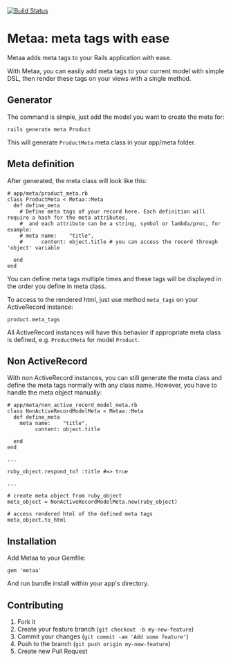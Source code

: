 [![Build Status](https://travis-ci.org/anhkind/metaa.png)](https://travis-ci.org/anhkind/metaa)

# Metaa: meta tags with ease

Metaa adds meta tags to your Rails application with ease.

With Metaa, you can easily add meta tags to your current model with simple DSL, then render these tags on your views with a single method.

## Generator

The command is simple, just add the model you want to create the meta for:

```
rails generate meta Product
```

This will generate `ProductMeta` meta class in your app/meta folder.

## Meta definition

After generated, the meta class will look like this:

```
# app/meta/product_meta.rb
class ProductMeta < Metaa::Meta
  def define_meta
    # Define meta tags of your record here. Each definition will require a hash for the meta attributes,
    #  and each attribute can be a string, symbol or lambda/proc, for example:
    # meta name:    "title",
    #      content: object.title # you can access the record through 'object' variable

  end
end
```

You can define meta tags multiple times and these tags will be displayed in the order you define in meta class.

To access to the rendered html, just use method `meta_tags` on your ActiveRecord instance:

```
product.meta_tags
```
All ActiveRecord instances will have this behavior if appropriate meta class is defined, e.g. `ProductMeta` for model `Product`.

## Non ActiveRecord

With non ActiveRecord instances, you can still generate the meta class and define the meta tags normally with any class name. However, you have to handle the meta object manually:

```
# app/meta/non_active_record_model_meta.rb
class NonActiveRecordModelMeta < Metaa::Meta
  def define_meta
    meta name:    "title",
         content: object.title

  end
end

...

ruby_object.respond_to? :title #=> true

...

# create meta object from ruby_object
meta_object = NonActiveRecordModelMeta.new(ruby_object)

# access rendered html of the defined meta tags
meta_object.to_html
```

## Installation

Add Metaa to your Gemfile:

    gem 'metaa'

And run bundle install within your app's directory.


## Contributing

1. Fork it
2. Create your feature branch (`git checkout -b my-new-feature`)
3. Commit your changes (`git commit -am 'Add some feature'`)
4. Push to the branch (`git push origin my-new-feature`)
5. Create new Pull Request

